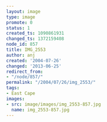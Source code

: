 ```yaml
---
layout: image
type: image
promote: 0
status: 1
created_ts: 1090861931
changed_ts: 1372159408
node_id: 857
title: IMG_2553
author: anj
created: '2004-07-26'
changed: '2013-06-25'
redirect_from:
- "/node/857/"
permalink: "/2004/07/26/img_2553/"
tags:
- East Cape
images:
- src: image/images/img_2553-857.jpg
  name: img_2553-857.jpg
---
```


